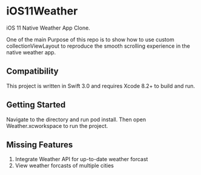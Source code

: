 # iOS11Weather
iOS 11 Native Weather App Clone.

One of the main Purpose of this repo is to show how to use custom collectionViewLayout to reproduce the smooth scrolling experience in the native weather app.

## Compatibility
This project is written in Swift 3.0 and requires Xcode 8.2+ to build and run.

## Getting Started
Navigate to the directory and run pod install. Then open Weather.xcworkspace to run the project.

## Missing Features
1. Integrate Weather API for up-to-date weather forcast
2. View weather forcasts of multiple cities 
